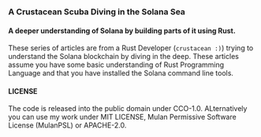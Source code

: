 ### A Crustacean Scuba Diving in the Solana Sea
#### A deeper understanding of Solana by building parts of it using Rust.
These series of articles are from a Rust Developer (`crustacean :)`) trying to understand the Solana blockchain by diving in the deep. These articles assume you have some basic understanding of Rust Programming Language and that you have installed the Solana command line tools.

#### LICENSE
The code is released into the public domain under CCO-1.0.
ALternatively you can use my work under MIT LICENSE, Mulan Permissive Software License (MulanPSL) or APACHE-2.0.